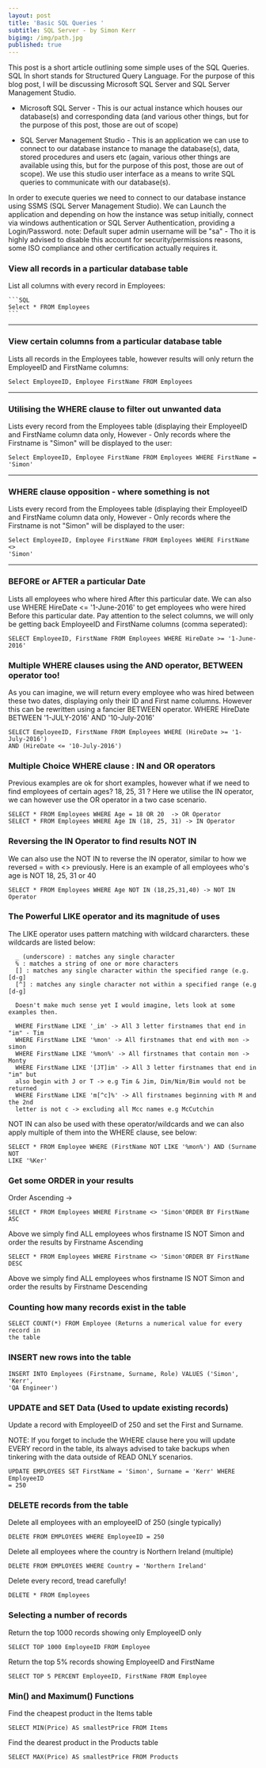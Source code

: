 ```yaml
---
layout: post
title: 'Basic SQL Queries '
subtitle: SQL Server - by Simon Kerr
bigimg: /img/path.jpg
published: true
---
```


This post is a short article outlining some simple uses of the SQL Queries.  SQL In short stands for Structured Query Language.  For the purpose of this blog post, I will be discussing Microsoft SQL Server and SQL Server Management Studio.


- Microsoft SQL Server - This is our actual instance which houses our database(s) and corresponding data (and various other things, but for the purpose of this post, those are out of scope)

- SQL Server Management Studio - This is an application we can use to connect to our database instance to manage the database(s), data, stored procedures and users etc (again, various other things are available using this, but for the purpose of this post, those are out of scope).  We use this studio user interface as a means to write SQL queries to communicate with our database(s).

In order to execute queries we need to connect to our database instance using SSMS (SQL Server Management Studio).  We can Launch the application and depending on how the instance was setup initially, connect via windows authentication or SQL Server Authentication, providing a Login/Password.  note: Default super admin username will be "sa" - Tho it is highly advised to disable this account for security/permissions reasons, some ISO compliance and other certification actually requires it.


### View all records in a particular database table
List all columns with every record in Employees:
	
    ```SQL 
    Select * FROM Employees
    ``` 
    
---
    
### View certain columns from a particular database table
Lists all records in the Employees table, however results will only return the EmployeeID and FirstName columns:

	Select EmployeeID, Employee FirstName FROM Employees 
    
---
    
### Utilising the WHERE clause to filter out unwanted data
Lists every record from the Employees table (displaying their EmployeeID and FirstName column data only, However - Only records where the Firstname is "Simon" will be displayed to the user:

	Select EmployeeID, Employee FirstName FROM Employees WHERE FirstName = 
	'Simon' 
    
---
    
### WHERE clause opposition - where something is not
Lists every record from the Employees table (displaying their EmployeeID and FirstName column data only, However - Only records where the Firstname is not "Simon" will be displayed to the user:

	Select EmployeeID, Employee FirstName FROM Employees WHERE FirstName <> 
	'Simon' 
    
---
    
### BEFORE or AFTER a particular Date
Lists all employees who where hired After this particular date.  We can also use WHERE HireDate <= '1-June-2016' to get employees who were hired Before this particular date.  Pay attention to the select columns, we will only be getting back EmployeeID and FirstName columns (comma seperated):

	SELECT EmployeeID, FirstName FROM Employees WHERE HireDate >= '1-June-2016'

    
### Multiple WHERE clauses using the AND operator, BETWEEN operator too!
As you can imagine, we will return every employee who was hired between these two dates, displaying only their ID and First name columns.  However this can be rewritten using a fancier BETWEEN operator.  WHERE HireDate BETWEEN '1-JULY-2016' AND '10-July-2016'

	SELECT EmployeeID, FirstName FROM Employees WHERE (HireDate >= '1-July-2016')
    AND (HireDate <= '10-July-2016') 
    
### Multiple Choice WHERE clause : IN and OR operators
Previous examples are ok for short examples, however what if we need to find employees of certain ages? 18, 25, 31 ?  Here we utilise the IN operator, we can however use the OR operator in a two case scenario.
    
    SELECT * FROM Employees WHERE Age = 18 OR 20  -> OR Operator
    SELECT * FROM Employees WHERE Age IN (18, 25, 31) -> IN Operator
    
### Reversing the IN Operator to find results NOT IN
We can also use the NOT IN to reverse the IN operator, similar to how we reversed = with <> previously.  Here is an example of all employees who's age is NOT 18, 25, 31 or 40
    
    SELECT * FROM Employees WHERE Age NOT IN (18,25,31,40) -> NOT IN Operator
    
### The Powerful LIKE operator and its magnitude of uses

 The LIKE operator uses pattern matching with wildcard chararcters.  these wildcards are listed below:

      _ (underscore) : matches any single character
      % : matches a string of one or more characters
      [] : matches any single character within the specified range (e.g. [d-g]
      [^] : matches any single character not within a specified range (e.g [d-g]

      Doesn't make much sense yet I would imagine, lets look at some examples then.

      WHERE FirstName LIKE '_im' -> All 3 letter firstnames that end in "im" - Tim
      WHERE FirstName LIKE '%mon' -> All firstnames that end with mon -> simon
      WHERE FirstName LIKE '%mon%' -> All firstnames that contain mon -> Monty
      WHERE FirstName LIKE '[JT]im' -> All 3 letter firstnames that end in "im" but
      also begin with J or T -> e.g Tim & Jim, Dim/Nim/Bim would not be returned
      WHERE FirstName LIKE 'm[^c]%' -> All firstnames beginning with M and the 2nd
      letter is not c -> excluding all Mcc names e.g McCutchin

NOT IN can also be used with these operator/wildcards and we can also apply
multiple of them into the WHERE clause, see below:

    SELECT * FROM Employee WHERE (FirstName NOT LIKE '%mon%') AND (Surname NOT 
    LIKE '%Ker'
    
### Get some ORDER in your results

Order Ascending -> 

	SELECT * FROM Employees WHERE Firstname <> 'Simon'ORDER BY FirstName ASC
	
Above we simply find ALL employees whos firstname IS NOT Simon and order the results by Firstname Ascending
    
    SELECT * FROM Employees WHERE Firstname <> 'Simon'ORDER BY FirstName DESC
	
Above we simply find ALL employees whos firstname IS NOT Simon and order the results by Firstname Descending
    
### Counting how many records exist in the table

	SELECT COUNT(*) FROM Employee (Returns a numerical value for every record in
	the table
    
### INSERT new rows into the table

	INSERT INTO Employees (Firstname, Surname, Role) VALUES ('Simon', 'Kerr', 
	'QA Engineer')
	
### UPDATE and SET Data (Used to update existing records)
Update a record with EmployeeID of 250 and set the First and Surname.

NOTE: If you forget to include the WHERE clause here you will update EVERY 
record in the table, its always advised to take backups when tinkering with
the data outside of READ ONLY scenarios.

	UPDATE EMPLOYEES SET FirstName = 'Simon', Surname = 'Kerr' WHERE EmployeeID
    = 250 
    
### DELETE records from the table
Delete all employees with an employeeID of 250 (single typically)

	DELETE FROM EMPLOYEES WHERE EmployeeID = 250 
    
Delete all employees where the country is Northern Ireland (multiple)

    DELETE FROM EMPLOYEES WHERE Country = 'Northern Ireland'
    
Delete every record, tread carefully!

    DELETE * FROM Employees 
    
### Selecting a number of records
Return the top 1000 records showing only EmployeeID only
 
    SELECT TOP 1000 EmployeeID FROM Employee
   
Return the top 5% records showing EmployeeID and FirstName
    
    SELECT TOP 5 PERCENT EmployeeID, FirstName FROM Employee

    
### Min() and Maximum() Functions
Find the cheapest product in the Items table
    
    SELECT MIN(Price) AS smallestPrice FROM Items
   
Find the dearest product in the Products table

    SELECT MAX(Price) AS smallestPrice FROM Products
